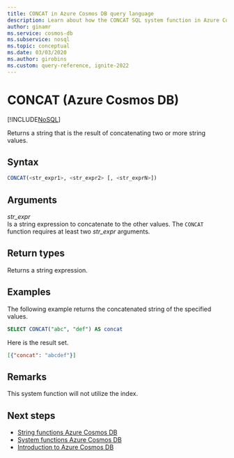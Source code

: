 ```yaml
---
title: CONCAT in Azure Cosmos DB query language
description: Learn about how the CONCAT SQL system function in Azure Cosmos DB returns a string that is the result of concatenating two or more string values
author: ginamr
ms.service: cosmos-db
ms.subservice: nosql
ms.topic: conceptual
ms.date: 03/03/2020
ms.author: girobins
ms.custom: query-reference, ignite-2022
---
```

# CONCAT (Azure Cosmos DB)
[!INCLUDE[NoSQL](../../includes/appliesto-nosql.md)]

 Returns a string that is the result of concatenating two or more string values.  
  
## Syntax
  
```sql
CONCAT(<str_expr1>, <str_expr2> [, <str_exprN>])  
```  
  
## Arguments
  
*str_expr*  
   Is a string expression to concatenate to the other values. The `CONCAT` function requires at least two *str_expr* arguments.  
  
## Return types
  
  Returns a string expression.  
  
## Examples
  
  The following example returns the concatenated string of the specified values.  
  
```sql
SELECT CONCAT("abc", "def") AS concat  
```  
  
 Here is the result set.  
  
```json
[{"concat": "abcdef"}]  
```  
  
## Remarks

This system function will not utilize the index.

## Next steps

- [String functions Azure Cosmos DB](system-functions.yml)
- [System functions Azure Cosmos DB](system-functions.md)
- [Introduction to Azure Cosmos DB](../../introduction.md)
